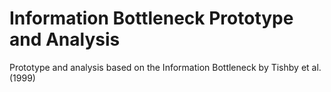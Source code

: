 # Information Bottleneck Prototype and Analysis
Prototype and analysis based on the Information Bottleneck by Tishby et al. (1999)
